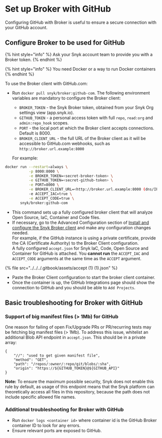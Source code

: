 # Set up Broker with GitHub

Configuring GitHub with Broker is useful to ensure a secure connection with your GitHub account.

## Configure Broker to be used for GitHub

{% hint style="info" %}
Ask your Snyk account team to provide you with a Broker token.
{% endhint %}

{% hint style="info" %}
You need Docker or a way to run Docker containers
{% endhint %}

To use the Broker client with GitHub.com:

*   Run `docker pull snyk/broker:github-com`. The following environment variables are mandatory to configure the Broker client:

    * `BROKER_TOKEN` - the Snyk Broker token, obtained from your Snyk Org settings view (app.snyk.io).
    * `GITHUB_TOKEN` - a personal access token with full `repo`, `read:org` and `admin:repo_hook` scopes.
    * `PORT` - the local port at which the Broker client accepts connections. Default is 8000.
    * `BROKER_CLIENT_URL` - the full URL of the Broker client as it will be accessible to GitHub.com webhooks, such as `http://broker.url.example:8000`

    For example:

```bash
docker run --restart=always \
           -p 8000:8000 \
           -e BROKER_TOKEN=<secret-broker-token> \
           -e GITHUB_TOKEN=<secret-github-token> \
           -e PORT=8000 \
           -e BROKER_CLIENT_URL=<http://broker.url.example:8000 (dns/IP:port)> \
           -e ACCEPT_IAC=true \
           -e ACCEPT_CODE=true \
       snyk/broker:github-com
```

* This command sets up a fully configured broker client that will analyze Open Source, IaC, Container and Code files.
* If necessary, go to the Advanced Configuration section of [Install and configure the Snyk Broker client](../set-up-snyk-broker/how-to-install-and-configure-your-snyk-broker-client.md) and make any configuration changes needed.\
  For example, if the GitHub instance is using a private certificate, provide the CA (Certificate Authority) to the Broker Client configuration.\
  A fully configured `accept.json` for Snyk IaC, Code, Open Source and Container for GitHub is attached. You **cannot run** the `ACCEPT_IAC` and `ACCEPT_CODE` arguments at the same time as the `ACCEPT` argument.

{% file src="../../../.gitbook/assets/accept (1) (1).json" %}

* Paste the Broker Client configuration to start the broker client container.
* Once the container is up, the GitHub Integrations page should show the connection to GitHub and you should be able to `Add Projects`.

## Basic troubleshooting for Broker with GitHub

### **Support of big manifest files (> 1Mb) for GitHub**

One reason for failing of open Fix/Upgrade PRs or PR/recurring tests may be fetching big manifest files (> 1Mb). To address this issue, whitelist an additional Blob API endpoint in `accept.json`. This should be in a private array:

```
{
    "//": "used to get given manifest file",
    "method": "GET",
    "path": "/repos/:owner/:repo/git/blobs/:sha",
    "origin": "https://${GITHUB_TOKEN}@${GITHUB_API}"
}
```

**Note:** To ensure the maximum possible security, Snyk does not enable this rule by default, as usage of this endpoint means that the Snyk platform can theoretically access all files in this repository, because the path does not include specific allowed file names.

### **Additional troubleshooting for Broker with GitHub**

* Run `docker logs <container id>` where container id is the GitHub Broker container ID to look for any errors.
* Ensure relevant ports are exposed to GitHub.
